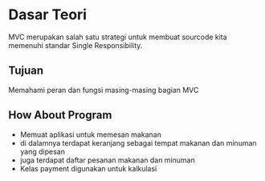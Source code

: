 # Dasar Teori
 MVC merupakan salah satu strategi untuk membuat sourcode kita memenuhi standar Single Responsibility.

## Tujuan
Memahami peran dan fungsi masing-masing bagian MVC

## How About Program
- Memuat aplikasi untuk memesan makanan
- di dalamnya terdapat keranjang sebagai tempat makanan dan minuman yang dipesan
- juga terdapat daftar pesanan makanan dan minuman
- Kelas payment digunakan untuk kalkulasi
